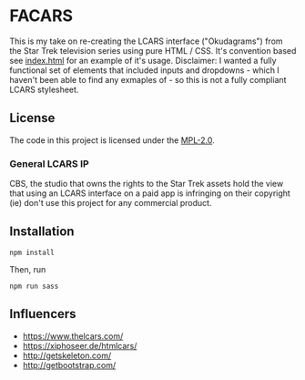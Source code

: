 # FACARS

This is my take on re-creating the LCARS interface ("Okudagrams") from the Star Trek
television series using pure HTML / CSS. It's convention based see [index.html](index.html)
for an example of it's usage. Disclaimer: I wanted a fully functional set of elements that
included inputs and dropdowns - which I haven't been able to find any exmaples of - so this
is not a fully compliant LCARS stylesheet.

## License

The code in this project is licensed under the [MPL-2.0](https://spdx.org/licenses/MPL-2.0.html).

### General LCARS IP

CBS, the studio that owns the rights to the Star Trek assets hold the view that using an LCARS
interface on a paid app is infringing on their copyright (ie) don't use this project for any
commercial product.

## Installation

```
npm install
```

Then, run

```
npm run sass
```
## Influencers

* https://www.thelcars.com/
* https://xiphoseer.de/htmlcars/
* http://getskeleton.com/
* http://getbootstrap.com/
